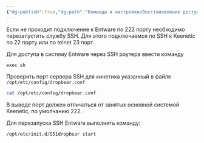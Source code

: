 ```yaml
---
{"dg-publish":true,"dg-path":"Команды и настройки/Восстановление доступа SSH Entware.md","permalink":"/komandy-i-nastrojki/vosstanovlenie-dostupa-ssh-entware/","updated":"2024-10-06T02:54:38+03:00"}
---
```


Если не проходит подключение к Entware по 222 порту необходимо перезапустить службу SSH. Для этого подключаемся по SSH к Keenetic по 22 порту или по telnet 23 порт.

Для доступа в систему Entware через SSH роутера ввести команду
```shell
exec sh
```

Проверить порт сервера SSH для кинетика указанный в файле `/opt/etc/config/dropbear.conf` 
```sh
cat /opt/etc/config/dropbear.conf
```

В выводе порт должен отличаться от занятых основной системой Keenetic, по умолчанию 222.

Для перезапуска SSH Entware выполнить команду:
```sh
/opt/etc/init.d/S51dropbear start
```
